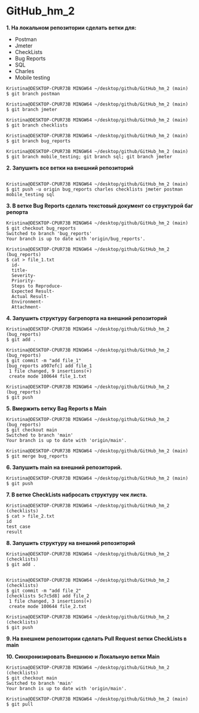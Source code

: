 # GitHub_hm_2


**1. На локальном репозитории сделать ветки для:**
- Postman
- Jmeter
- CheckLists
- Bug Reports
- SQL
- Charles
- Mobile testing
```
Kristina@DESKTOP-CPUR73B MINGW64 ~/desktop/github/GitHub_hm_2 (main)
$ git branch postman

Kristina@DESKTOP-CPUR73B MINGW64 ~/desktop/github/GitHub_hm_2 (main)
$ git branch jmeter

Kristina@DESKTOP-CPUR73B MINGW64 ~/desktop/github/GitHub_hm_2 (main)
$ git branch checklists

Kristina@DESKTOP-CPUR73B MINGW64 ~/desktop/github/GitHub_hm_2 (main)
$ git branch bug_reports

Kristina@DESKTOP-CPUR73B MINGW64 ~/desktop/github/GitHub_hm_2 (main)
$ git branch mobile_testing; git branch sql; git branch jmeter

```
**2. Запушить все ветки на внешний репозиторий**

```

Kristina@DESKTOP-CPUR73B MINGW64 ~/desktop/github/GitHub_hm_2 (main)
$ git push -u origin bug_reports charles checklists jmeter postman mobile_testing sql

```
**3. В ветке Bug Reports сделать текстовый документ со структурой баг репорта**

```
Kristina@DESKTOP-CPUR73B MINGW64 ~/desktop/github/GitHub_hm_2 (main)
$ git checkout bug_reports
Switched to branch 'bug_reports'
Your branch is up to date with 'origin/bug_reports'.

Kristina@DESKTOP-CPUR73B MINGW64 ~/desktop/github/GitHub_hm_2 (bug_reports)
$ cat > file_1.txt
  id-
  title-
  Severity-
  Priority-
  Steps to Reproduce-
  Expected Result-
  Actual Result-
  Environment-
  Attachment-
```

**4. Запушить структуру багрепорта на внешний репозиторий**

```
Kristina@DESKTOP-CPUR73B MINGW64 ~/desktop/github/GitHub_hm_2 (bug_reports)
$ git add .

Kristina@DESKTOP-CPUR73B MINGW64 ~/desktop/github/GitHub_hm_2 (bug_reports)
$ git commit -m "add file_1"
[bug_reports a907efc] add file_1
 1 file changed, 9 insertions(+)
 create mode 100644 file_1.txt

Kristina@DESKTOP-CPUR73B MINGW64 ~/desktop/github/GitHub_hm_2 (bug_reports)
$ git push
```

**5. Вмержить ветку Bag Reports в Main**

```
Kristina@DESKTOP-CPUR73B MINGW64 ~/desktop/github/GitHub_hm_2 (bug_reports)
$ git checkout main
Switched to branch 'main'
Your branch is up to date with 'origin/main'.

Kristina@DESKTOP-CPUR73B MINGW64 ~/desktop/github/GitHub_hm_2 (main)
$ git merge bug_reports

```

**6. Запушить main на внешний репозиторий.**

```
Kristina@DESKTOP-CPUR73B MINGW64 ~/desktop/github/GitHub_hm_2 (main)
$ git push

```

**7. В ветке CheckLists набросать структуру чек листа.**

```
Kristina@DESKTOP-CPUR73B MINGW64 ~/desktop/github/GitHub_hm_2 (checklists)
$ cat > file_2.txt
id
test case
result

```

**8. Запушить структуру на внешний репозиторий**

```
Kristina@DESKTOP-CPUR73B MINGW64 ~/desktop/github/GitHub_hm_2 (checklists)
$ git add .


Kristina@DESKTOP-CPUR73B MINGW64 ~/desktop/github/GitHub_hm_2 (checklists)
$ git commit -m "add file_2"
[checklists 5c7c5d8] add file_2
 1 file changed, 3 insertions(+)
 create mode 100644 file_2.txt

Kristina@DESKTOP-CPUR73B MINGW64 ~/desktop/github/GitHub_hm_2 (checklists)
$ git push

```
**9. На внешнем репозитории сделать Pull Request ветки CheckLists в main**


**10. Синхронизировать Внешнюю и Локальную ветки Main**

```
Kristina@DESKTOP-CPUR73B MINGW64 ~/desktop/github/GitHub_hm_2 (checklists)
$ git checkout main
Switched to branch 'main'
Your branch is up to date with 'origin/main'.

Kristina@DESKTOP-CPUR73B MINGW64 ~/desktop/github/GitHub_hm_2 (main)
$ git pull

```
